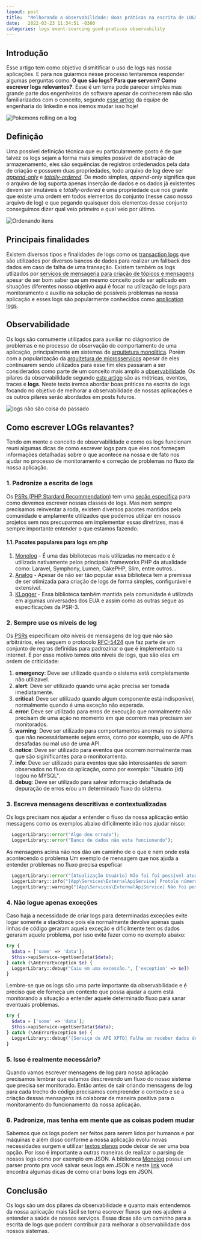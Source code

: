 ```yaml
---
layout: post
title:  "Melhorando a observabilidade: Boas práticas na escrita de LOGS"
date:   2022-03-23 11:34:51 -0300
categories: logs event-sourcing good-pratices observability
---
```


## Introdução

Esse artigo tem como objetivo dismitificar o uso de logs nas nossa aplicações. E para nos guiarmos nesse processo tentaremos responder algumas perguntas como: **O que são logs? Para que servem? Como escrever logs relevantes?**. Esse é um tema pode parecer simples mas grande parte dos engenheiros de software apesar de conhecerem não são familiarizados com o conceito, segundo  [esse artigo]([www.linkedin.com](https://engineering.linkedin.com/distributed-systems/log-what-every-software-engineer-should-know-about-real-time-datas-unifying)) da equipe de engenharia do linkedin e nos iremos mudar isso hoje!

![Pokemons rolling on a log](https://c.tenor.com/8SwMrENO6AEAAAAM/pikachu-togepi.gif)

## Definição
Uma possível definição técnica que eu particularmente gosto é de que talvez os logs sejam a forma mais simples possível de abstração de armazenamento, eles são sequências de registros ordedenados pela data de criação e possuem duas propriedades, todo arquivo de log deve ser [_append-only_](https://en.wikipedia.org/wiki/Append-only) e [_totally-ordered_](https://mathworld.wolfram.com/TotallyOrderedSet.html). De modo simples, _append-only_ significa que o arquivo de log suporta apenas inserção de dados e os dados já existentes devem ser imutáveis e _totally-ordered_ é uma propriedade que nos grante que existe uma ordem em todos elementos do conjunto (nesse caso nosso arquivo de log) e que pegando quaisquer dois elementos desse conjunto conseguimos dizer qual veio primeiro e qual veio por último.

![Ordenando itens](https://cdn.dribbble.com/users/6319642/screenshots/14533255/sorting.gif)

## Principais finalidades
Existem diversos tipos e finalidades de logs como os [transaction logs](https://www.ibm.com/docs/en/db2/11.5?topic=strategies-database-logging) que são utilizados por diversos bancos de dados para realizar um fallback dos dados em caso de falha de uma transação. Existem também os logs utlizados por [serviços de mensageria para criação de tópicos e mensagens](https://www.rapid7.com/blog/post/2018/01/16/taking-a-message-based-approach-to-logging/) apesar de ser bom saber que um mesmo conceito pode ser aplicado em situações diferentes nosso objetivo aqui é focar na utilização de logs para monitoramento e auxilio na solução de possíveis problemas na nossa aplicação e esses logs são popularmente conhecidos como [application logs](https://www.xplg.com/application-logs-what-how).

## Observabilidade
Os logs são comumente utilizados para auxiliar no diágnostico de problemas e no processo de observação do comportamento de uma aplicação, principalmente em sistemas de [arquitetura monolitica](https://pt.wikipedia.org/wiki/Aplica%C3%A7%C3%A3o_monol%C3%ADtica). Porém com a popularização da [arquitetura de microsserviços](https://www.redhat.com/pt-br/topics/microservices) apesar de eles continuarem sendo utilizados para esse fim eles passaram a ser considerados como parte de um conceito mais amplo a [observabilidade](https://aws.amazon.com/pt/products/management-and-governance/use-cases/monitoring-and-observability/). Os pilares da observabilidade segundo [este artigo](https://www.linkedin.com/pulse/import%C3%A2ncia-da-observabilidade-em-aplica%C3%A7%C3%B5es-modernas-felipe-neves/?originalSubdomain=pt) são as métricas, eventos, traces e **logs**. Neste texto iremos abordar boas práticas na escrita de logs focando no objetivo de melhorar a observabilidade de nossas aplicações e os outros pilares serão abordados em posts futuros.

![logs não são coisa do passado](https://reev.co/wp-content/uploads/2016/07/gifs-contam-uma-historia.gif)

## Como escrever LOGs relavantes?
Tendo em mente o conceito de observabilidade e como os logs funcionam reuni algumas dicas de como escrever logs para que eles nos forneçam informações detalhadas sobre o que acontece na nossa e de fato nos ajudar no processo de monitoramento e correção de problemas no fluxo da nossa aplicação.

### 1. Padronize a escrita de logs
Os [PSRs (PHP Stardard Recommendation)](https://www.php-fig.org/psr/) tem uma [seção especifica](https://www.php-fig.org/psr/psr-3/) para como devemos escrever nossas classes de logs. Mas nem sempre precisamos reinventar a roda, existem diversos pacotes mantidos pela comunidade e amplamente utilizados que podemos utilizar em nossos projetos sem nos precuparmos em implementar essas diretrizes, mas é sempre importante entender o que estamos fazendo.

#### 1.1. Pacotes populares para logs em php
1. [Monolog](https://github.com/Seldaek/monolog) - É uma das bibliotecas mais utilizadas no mercado e é utilizada nativamente pelos principais frameworks PHP da atualidade como: Laravel, Symphony, Lumen, CakePHP, Slim, entre outros...
2. [Analog](https://github.com/jbroadway/analog) - Apesar de não ser tão popular essa biblioteca tem a premissa de ser otimizada para criação de logs de forma simples, configurável e extensível.
3. [KLogger](https://github.com/katzgrau/KLogger) - Essa biblioteca também mantida pela comunidade é utilizada em algumas universades dos EUA e assim como as outras segue as especificações da PSR-3.  

### 2. Sempre use os níveis de log
Os [PSRs](https://www.php-fig.org/psr/psr-3/) especificam oito níveis de mensagens de log que não são arbitrários, eles seguem o protocolo [RFC-5424](https://datatracker.ietf.org/doc/html/rfc5424) que faz parte de um conjunto de regras definidas para padrozinar o que é implementado na internet. E por esse motivo temos oito níveis de logs, que são eles em ordem de criticidade:
1. **emergency**: Deve ser utilizado quando o sistema está completamente não utilizavel.
2. **alert**: Deve ser utilizado quando uma ação precisa ser tomada imediatamente.
3. **critical**: Deve ser utilizado quando algum componente está indisponível, normalmente quando é uma exceção não esperada.
4. **error**: Deve ser utilizado para erros de execução que normalmente não precisam de uma ação no momento em que ocorrem mas precisam ser monitorados.
5. **warning**: Deve ser utilizado para comportamentos anormais no sistema que não necessáriamente sejam erros, como por exemplo, uso de API's desafadas ou mal uso de uma API.
6. **notice**: Deve ser utilizado para eventos que ocorrem normalmente mas que são siginificantes para o monitoramento.
7. **info**: Deve ser utilizado para eventos que são interessantes de serem observados no fluxo da aplicação, como por exemplo: "Usuário {id} logou no MYSQL".
8. **debug**: Deve ser utilizado para salvar informação detalhada de depuração de erros e/ou um determinado fluxo do sistema.

### 3. Escreva mensagens descritivas e contextualizadas

Os logs precisam nos ajudar a entender o fluxo da nossa aplicação então messagens como os exemplos abaixo dificilmente irão nos ajudar nisso:
```php
  LoggerLibrary::error("Algo deu errado");
  LoggerLibrary::error("Banco de dados não esta funcionando");
```
As mensagens acima não nos dão um caminho de o que e nem onde está acontecendo o problema Um exemplo de mensagem que nos ajuda a entender problemas no fluxo precisa espeficar 
```php
  LoggerLibrary::error("[Atualização Usuário] Não foi foi possível atualizar dados do usuário de id: {$id}");
  LoggerLibrary::info("[App\Services\ExternalApiService] Protolo número {$protocolNumber} atualizado com sucesso.");
  LoggerLibrary::warning("[App\Services\ExternalApiService] Não foi possível atualizar o protolo número {$protocolNumber}: API Indisponível.");
```

### 4. Não logue apenas exceções
Caso haja a necessidade de criar logs para determinadas exceções evite logar somente a stacktrace pois ela normalmente devolve apenas quais linhas de código geraram aquela exceção e díficilmente tem os dados geraram aquele problema, por isso evite fazer como no exemplo abaixo:
```php
try {
  $data = ['some' => 'data'];
  $this->apiService->getUserData($data);
} catch (\AnErrorException $e) {
  LoggerLibrary::debug("Caiu em uma excessão.", ['exception' => $e])
}
```

Lembre-se que os logs são uma parte importante da observabilidade e é preciso que ele forneça um contexto que possa ajudar a quem está monitorando a situação a entender aquele determinado fluxo para sanar eventuais problemas.
```php
try {
  $data = ['some' => 'data'];
  $this->apiService->getUserData($data);
} catch (\AnErrorException $e) {
  LoggerLibrary::debug("[Serviço de API XPTO] Falha ao receber dados de cliente da API XPTO. Os seguintes dados foram utilizados.", ['exception' => $e, 'data' => $data])
}
```

### 5. Isso é realmente necessário?
Quando vamos escrever mensagens de log para nossa aplicação precisamos lembrar que estamos descrevendo um fluxo do nosso sistema que precisa ser monitorado. Então antes de sair criando mensagens de log para cada trecho do código precisamos compreender o contexto e se a criação dessas mensagens irá colaborar de maneira positiva para o monitoramento do funcionamento da nossa aplicação.

### 6. Padronize, mas tenha em mente que as coisas podem mudar
Sabemos que os logs podem ser feitos para serem lidos por humanos e por máquinas e além disso conforme a nossa aplicação evolui novas necessidades surgem e utilizar [textos planos](https://en.wikipedia.org/wiki/Plain_text) pode deixar de ser uma boa opção. Por isso é importante a outras maneiras de realizar o parsing de nossos logs como por exemplo em JSON. A biblioteca [Monolog](https://github.com/Seldaek/monolog/blob/main/src/Monolog/Formatter/JsonFormatter.php) possui um parser pronto pra você salvar seus logs em JSON e neste [link](https://www.loggly.com/use-cases/json-logging-best-practices/) você encontra algumas dicas de como criar bons logs em JSON.

## Conclusão
Os logs são um dos pilares da observabilidade e quanto mais entendemos da nossa aplicação mais fácil se torna escrever fluxos que nos ajudem a entender a saúde de nossos serviços. Essas dicas são um caminho para a escrita de logs que podem contribuir para melhorar a observabilidade dos nossos sistemas. 